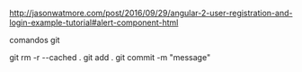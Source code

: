 http://jasonwatmore.com/post/2016/09/29/angular-2-user-registration-and-login-example-tutorial#alert-component-html

comandos git

git rm -r --cached .
git add .
git commit -m "message"